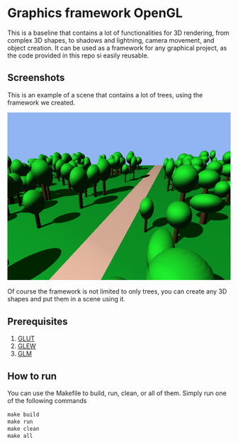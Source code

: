 # Graphics framework OpenGL

This is a baseline that contains a lot of functionalities for 3D rendering, from complex 3D shapes, to shadows and lightning, camera movement, and object creation. It can be used as a framework for any graphical project, as the code provided in this repo si easily reusable.

## Screenshots

This is an example of a scene that contains a lot of trees, using the framework we created.

![alt-text](images/scene.png)

Of course the framework is not limited to only trees, you can create any 3D shapes and put them in a scene using it.

## Prerequisites

1. [GLUT](https://www.opengl.org/resources/libraries/glut/glut_downloads.php)
2. [GLEW](http://glew.sourceforge.net/)
3. [GLM](https://glm.g-truc.net/0.9.9/)

## How to run
You can use the Makefile to build, run, clean, or all of them.
Simply run one of the following commands
```
make build
make run
make clean
make all
```

